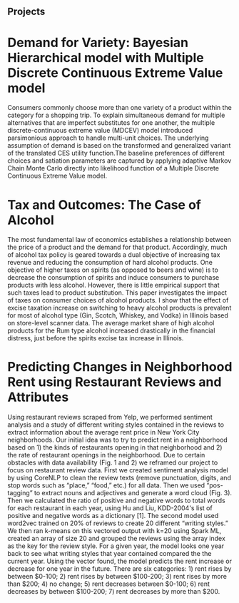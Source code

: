 ## Projects

# Demand for Variety: Bayesian Hierarchical model with Multiple Discrete Continuous Extreme Value model

Consumers commonly choose more than one variety of a product within the category for a shopping trip. To explain simultaneous demand for multiple alternatives that are imperfect substitutes for one another, the multiple discrete-continuous extreme value (MDCEV) model introduced parsimonious approach to handle multi-unit choices. The underlying assumption of demand is based on the transformed and generalized variant of the translated CES utility function.The baseline preferences of different choices and satiation parameters are captured by applying adaptive Markov Chain Monte Carlo directly into likelihood function of a Multiple Discrete Continuous Extreme Value model.

# Tax and Outcomes: The Case of Alcohol

The most fundamental law of economics establishes a relationship between the price of a product and the demand for that product. Accordingly, much of alcohol tax policy is geared towards a dual objective of increasing tax revenue and reducing the consumption of hard alcohol products. One objective of higher taxes on spirits (as opposed to beers and wine) is to decrease the consumption of spirits and induce consumers to purchase products with less alcohol. However, there is little empirical support that such taxes lead to product substitution. This paper investigates the impact of taxes on consumer choices of alcohol products. I show that the effect of excise taxation increase on switching to heavy alcohol products is prevalent for most of alcohol type (Gin, Scotch, Whiskey, and Vodka) in Illinois based on store-level scanner data. The average market share of high alcohol products for the Rum type alcohol increased drastically in the financial distress, just before the spirits excise tax increase in Illinois.

# Predicting Changes in Neighborhood Rent using Restaurant Reviews and Attributes

Using restaurant reviews scraped from Yelp, we performed sentiment analysis and a study of different writing styles contained in the reviews to extract information about the average rent price in New York City neighborhoods.
Our initial idea was to try to predict rent in a neighborhood based on 1) the kinds of restaurants opening in that neighborhood and 2) the rate of restaurant openings in the neighborhood. Due to certain obstacles with data availability (Fig. 1 and 2) we reframed our project to focus on restaurant review data. First we created sentiment analysis model by using CoreNLP to clean the review texts (remove punctuation, digits, and stop words such as “place,” “food,” etc.) for all data. Then we used “pos-tagging” to extract nouns and adjectives and generate a word cloud (Fig. 3). Then we calculated the ratio of positive and negative words to total words for each restaurant in each year, using Hu and Liu, KDD-2004's list of positive and negative words as a dictionary [1].
The second model used word2vec trained on 20% of reviews to create 20 different “writing styles.” We then ran k-means on this vectored output with k=20 using Spark ML, created an array of size 20 and grouped the reviews using the array index as the key for the review style. For a given year, the model looks one year back to see what writing styles that year contained compared the the current year. Using the vector found, the model predicts the rent increase or decrease for one year in the future. There are six categories: 1) rent rises by between $0-100; 2) rent rises by between $100-200; 3) rent rises by more than $200; 4) no change; 5) rent decreases between $0-100; 6) rent decreases by between $100-200; 7) rent decreases by more than $200.
